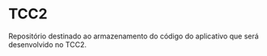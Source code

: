 # TCC2
Repositório destinado ao armazenamento do código do aplicativo que será desenvolvido no TCC2.
